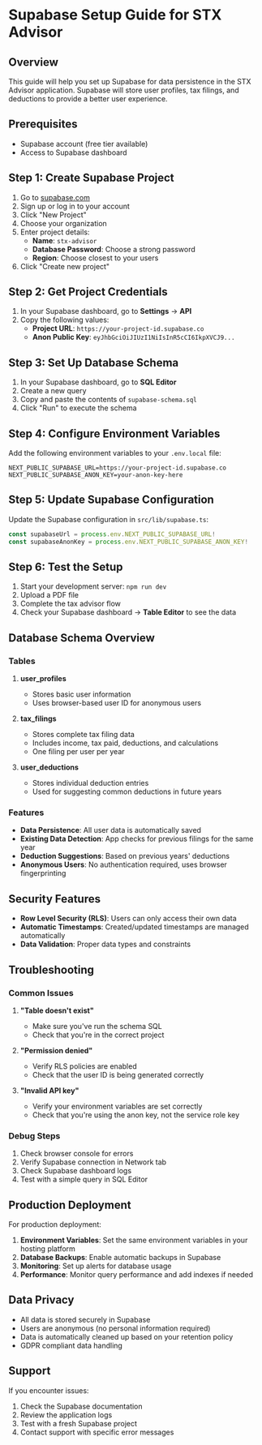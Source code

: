 # Supabase Setup Guide for STX Advisor

## Overview
This guide will help you set up Supabase for data persistence in the STX Advisor application. Supabase will store user profiles, tax filings, and deductions to provide a better user experience.

## Prerequisites
- Supabase account (free tier available)
- Access to Supabase dashboard

## Step 1: Create Supabase Project

1. Go to [supabase.com](https://supabase.com)
2. Sign up or log in to your account
3. Click "New Project"
4. Choose your organization
5. Enter project details:
   - **Name**: `stx-advisor`
   - **Database Password**: Choose a strong password
   - **Region**: Choose closest to your users
6. Click "Create new project"

## Step 2: Get Project Credentials

1. In your Supabase dashboard, go to **Settings** → **API**
2. Copy the following values:
   - **Project URL**: `https://your-project-id.supabase.co`
   - **Anon Public Key**: `eyJhbGciOiJIUzI1NiIsInR5cCI6IkpXVCJ9...`

## Step 3: Set Up Database Schema

1. In your Supabase dashboard, go to **SQL Editor**
2. Create a new query
3. Copy and paste the contents of `supabase-schema.sql`
4. Click "Run" to execute the schema

## Step 4: Configure Environment Variables

Add the following environment variables to your `.env.local` file:

```env
NEXT_PUBLIC_SUPABASE_URL=https://your-project-id.supabase.co
NEXT_PUBLIC_SUPABASE_ANON_KEY=your-anon-key-here
```

## Step 5: Update Supabase Configuration

Update the Supabase configuration in `src/lib/supabase.ts`:

```typescript
const supabaseUrl = process.env.NEXT_PUBLIC_SUPABASE_URL!
const supabaseAnonKey = process.env.NEXT_PUBLIC_SUPABASE_ANON_KEY!
```

## Step 6: Test the Setup

1. Start your development server: `npm run dev`
2. Upload a PDF file
3. Complete the tax advisor flow
4. Check your Supabase dashboard → **Table Editor** to see the data

## Database Schema Overview

### Tables

1. **user_profiles**
   - Stores basic user information
   - Uses browser-based user ID for anonymous users

2. **tax_filings**
   - Stores complete tax filing data
   - Includes income, tax paid, deductions, and calculations
   - One filing per user per year

3. **user_deductions**
   - Stores individual deduction entries
   - Used for suggesting common deductions in future years

### Features

- **Data Persistence**: All user data is automatically saved
- **Existing Data Detection**: App checks for previous filings for the same year
- **Deduction Suggestions**: Based on previous years' deductions
- **Anonymous Users**: No authentication required, uses browser fingerprinting

## Security Features

- **Row Level Security (RLS)**: Users can only access their own data
- **Automatic Timestamps**: Created/updated timestamps are managed automatically
- **Data Validation**: Proper data types and constraints

## Troubleshooting

### Common Issues

1. **"Table doesn't exist"**
   - Make sure you've run the schema SQL
   - Check that you're in the correct project

2. **"Permission denied"**
   - Verify RLS policies are enabled
   - Check that the user ID is being generated correctly

3. **"Invalid API key"**
   - Verify your environment variables are set correctly
   - Check that you're using the anon key, not the service role key

### Debug Steps

1. Check browser console for errors
2. Verify Supabase connection in Network tab
3. Check Supabase dashboard logs
4. Test with a simple query in SQL Editor

## Production Deployment

For production deployment:

1. **Environment Variables**: Set the same environment variables in your hosting platform
2. **Database Backups**: Enable automatic backups in Supabase
3. **Monitoring**: Set up alerts for database usage
4. **Performance**: Monitor query performance and add indexes if needed

## Data Privacy

- All data is stored securely in Supabase
- Users are anonymous (no personal information required)
- Data is automatically cleaned up based on your retention policy
- GDPR compliant data handling

## Support

If you encounter issues:

1. Check the Supabase documentation
2. Review the application logs
3. Test with a fresh Supabase project
4. Contact support with specific error messages 